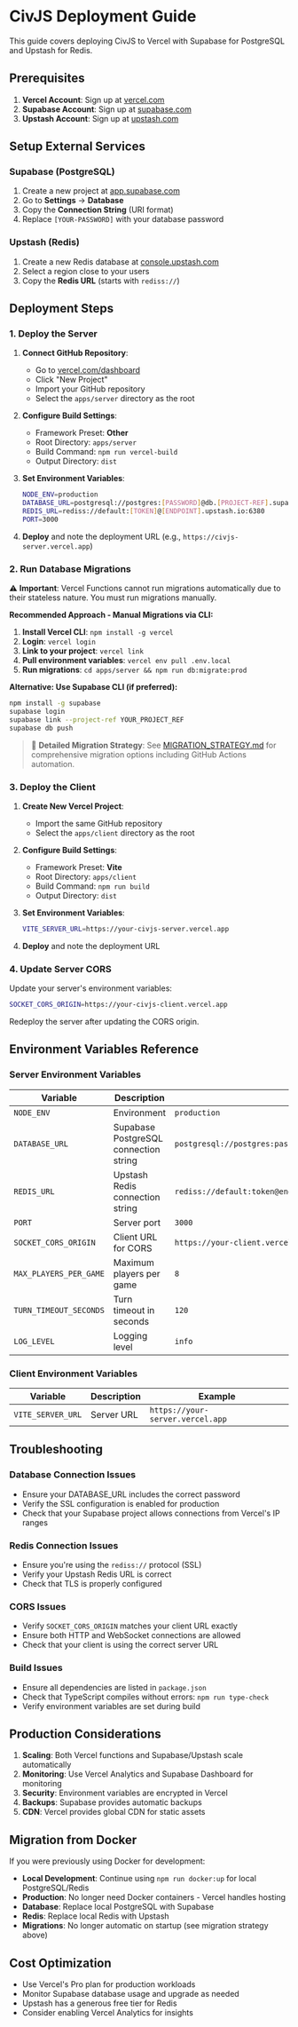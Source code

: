# CivJS Deployment Guide

This guide covers deploying CivJS to Vercel with Supabase for PostgreSQL and Upstash for Redis.

## Prerequisites

1. **Vercel Account**: Sign up at [vercel.com](https://vercel.com)
2. **Supabase Account**: Sign up at [supabase.com](https://supabase.com)
3. **Upstash Account**: Sign up at [upstash.com](https://upstash.com)

## Setup External Services

### Supabase (PostgreSQL)

1. Create a new project at [app.supabase.com](https://app.supabase.com)
2. Go to **Settings** → **Database**
3. Copy the **Connection String** (URI format)
4. Replace `[YOUR-PASSWORD]` with your database password

### Upstash (Redis)

1. Create a new Redis database at [console.upstash.com](https://console.upstash.com)
2. Select a region close to your users
3. Copy the **Redis URL** (starts with `rediss://`)

## Deployment Steps

### 1. Deploy the Server

1. **Connect GitHub Repository**:
   - Go to [vercel.com/dashboard](https://vercel.com/dashboard)
   - Click "New Project"
   - Import your GitHub repository
   - Select the `apps/server` directory as the root

2. **Configure Build Settings**:
   - Framework Preset: **Other**
   - Root Directory: `apps/server`
   - Build Command: `npm run vercel-build`
   - Output Directory: `dist`

3. **Set Environment Variables**:
   ```bash
   NODE_ENV=production
   DATABASE_URL=postgresql://postgres:[PASSWORD]@db.[PROJECT-REF].supabase.co:5432/postgres
   REDIS_URL=rediss://default:[TOKEN]@[ENDPOINT].upstash.io:6380
   PORT=3000
   ```

4. **Deploy** and note the deployment URL (e.g., `https://civjs-server.vercel.app`)

### 2. Run Database Migrations

⚠️ **Important**: Vercel Functions cannot run migrations automatically due to their stateless nature. You must run migrations manually.

**Recommended Approach - Manual Migrations via CLI:**

1. **Install Vercel CLI**: `npm install -g vercel`
2. **Login**: `vercel login`  
3. **Link to your project**: `vercel link`
4. **Pull environment variables**: `vercel env pull .env.local`
5. **Run migrations**: `cd apps/server && npm run db:migrate:prod`

**Alternative: Use Supabase CLI (if preferred):**
```bash
npm install -g supabase
supabase login
supabase link --project-ref YOUR_PROJECT_REF
supabase db push
```

> 📖 **Detailed Migration Strategy**: See [MIGRATION_STRATEGY.md](./MIGRATION_STRATEGY.md) for comprehensive migration options including GitHub Actions automation.

### 3. Deploy the Client

1. **Create New Vercel Project**:
   - Import the same GitHub repository
   - Select the `apps/client` directory as the root

2. **Configure Build Settings**:
   - Framework Preset: **Vite**
   - Root Directory: `apps/client`
   - Build Command: `npm run build`
   - Output Directory: `dist`

3. **Set Environment Variables**:
   ```bash
   VITE_SERVER_URL=https://your-civjs-server.vercel.app
   ```

4. **Deploy** and note the deployment URL

### 4. Update Server CORS

Update your server's environment variables:

```bash
SOCKET_CORS_ORIGIN=https://your-civjs-client.vercel.app
```

Redeploy the server after updating the CORS origin.

## Environment Variables Reference

### Server Environment Variables

| Variable | Description | Example |
|----------|-------------|---------|
| `NODE_ENV` | Environment | `production` |
| `DATABASE_URL` | Supabase PostgreSQL connection string | `postgresql://postgres:pass@db.ref.supabase.co:5432/postgres` |
| `REDIS_URL` | Upstash Redis connection string | `rediss://default:token@endpoint.upstash.io:6380` |
| `PORT` | Server port | `3000` |
| `SOCKET_CORS_ORIGIN` | Client URL for CORS | `https://your-client.vercel.app` |
| `MAX_PLAYERS_PER_GAME` | Maximum players per game | `8` |
| `TURN_TIMEOUT_SECONDS` | Turn timeout in seconds | `120` |
| `LOG_LEVEL` | Logging level | `info` |

### Client Environment Variables

| Variable | Description | Example |
|----------|-------------|---------|
| `VITE_SERVER_URL` | Server URL | `https://your-server.vercel.app` |

## Troubleshooting

### Database Connection Issues

- Ensure your DATABASE_URL includes the correct password
- Verify the SSL configuration is enabled for production
- Check that your Supabase project allows connections from Vercel's IP ranges

### Redis Connection Issues

- Ensure you're using the `rediss://` protocol (SSL)
- Verify your Upstash Redis URL is correct
- Check that TLS is properly configured

### CORS Issues

- Verify `SOCKET_CORS_ORIGIN` matches your client URL exactly
- Ensure both HTTP and WebSocket connections are allowed
- Check that your client is using the correct server URL

### Build Issues

- Ensure all dependencies are listed in `package.json`
- Check that TypeScript compiles without errors: `npm run type-check`
- Verify environment variables are set during build

## Production Considerations

1. **Scaling**: Both Vercel functions and Supabase/Upstash scale automatically
2. **Monitoring**: Use Vercel Analytics and Supabase Dashboard for monitoring
3. **Security**: Environment variables are encrypted in Vercel
4. **Backups**: Supabase provides automatic backups
5. **CDN**: Vercel provides global CDN for static assets

## Migration from Docker

If you were previously using Docker for development:

- **Local Development**: Continue using `npm run docker:up` for local PostgreSQL/Redis
- **Production**: No longer need Docker containers - Vercel handles hosting
- **Database**: Replace local PostgreSQL with Supabase
- **Redis**: Replace local Redis with Upstash
- **Migrations**: No longer automatic on startup (see migration strategy above)

## Cost Optimization

- Use Vercel's Pro plan for production workloads
- Monitor Supabase database usage and upgrade as needed  
- Upstash has a generous free tier for Redis
- Consider enabling Vercel Analytics for insights
